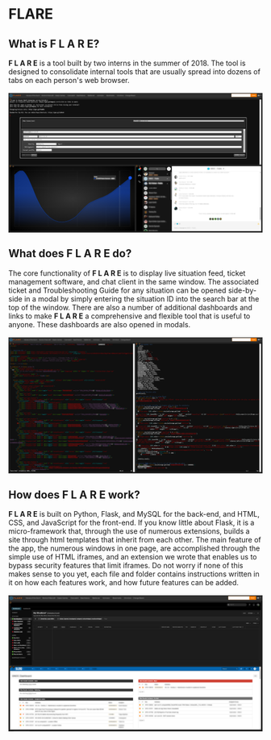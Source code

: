 # FLARE
## What is F L A R E?
__F L A R E__ is a tool built by two interns in the summer of 2018. The tool is designed to consolidate internal tools that are usually spread into dozens of tabs on each person's web browser.<br><br>
<img align="center" src="https://github.com/ArnoAlford/FLARE/blob/master/1.png">
## What does F L A R E do?
The core functionality of __F L A R E__ is to display live situation feed, ticket management software, and chat client in the same window. The associated ticket and Troubleshooting Guide for any situation can be opened side-by-side in a modal by simply entering the situation ID into the search bar at the top of the window. There are also a number of additional dashboards and links to make __F L A R E__ a comprehensive and flexible tool that is useful to anyone. These dashboards are also opened in modals.<br><br>
<img align="center" src="https://github.com/ArnoAlford/FLARE/blob/master/2.PNG">
## How does F L A R E work?
__F L A R E__ is built on Python, Flask, and MySQL for the back-end, and HTML, CSS, and JavaScript for the front-end. If you know little about Flask, it is a micro-framework that, through the use of numerous extensions, builds a site through html templates that inherit from each other. The main feature of the app, the numerous windows in one page, are accomplished through the simple use of HTML iframes, and an extension we wrote that enables us to bypass security features that limit iframes. Do not worry if none of this makes sense to you yet, each file and folder contains instructions written in it on how each features work, and how future features can be added.<br><br>
<img align="center" src="https://github.com/ArnoAlford/FLARE/blob/master/3.PNG">
